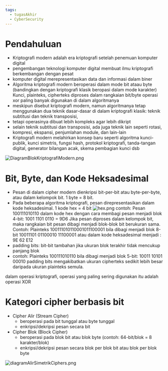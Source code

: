 ```yaml
---
tags:
  - tugasAkhir
  - CyberSecurity
---
```

# Pendahuluan 
- Kriptografi modern adalah era kriptografi setelah penemuan komputer digital
- pengembangan teknologi komputer digital membuat ilmu kriptografi berkembangan dengan pesat
- komputer digital merepresentasikan data dan informasi dalam biner
- Algoritma kriptografi modern beroperasi dalam mode bit ataau byte (bandingkan dengan kriptografi klasik beropasi dalam mode karakter)
    Kunci, plainteks, cipherteks diproses dalam rangkaian bit/byte 
    operasi xor paling banyak digunakan di dalam algoritmanya
- meskipun disebut kriptografi modern, namun algoritmanya tetap menggunakan dua
  teknik dasar-dasar di dalam kriptografi klasik: teknik subtitusi dan teknik transposisi,
- tetapi operasinya dibuat lebih kompleks agar lebih dikript 
- selain teknik subtitusi dan transposisi, ada juga teknik lain seperti rotasi,
  kompresi, ekspansi, penjumlahan module, dan lain-lain
- Kriptografi modern melahirkan konsep baru seperti algoritma kunci-publik,
kunci simetris, fungsi hash, protokol kriptografi, tanda-tangan digital, generator bilangan acak, skema pembagian kunci dsb 

![DiagramBlokKriptografiModern.png](DiagramBlokKriptografiModern.png)

# Bit, Byte, dan Kode Heksadesimal
- Pesan di dalam cipher modern dienkripsi bit-per-bit atau byte-per-byte, atau
dalam kelompok bit. 1 byte = 8 bit. 
- Pada beberapa algoritma kriptografi, pesan direpresentasikan dalam kode
heksadesimal. 1 kode hex = 4 bit 
![hex.png](hex.png)
contoh: Pesan 100111010110 dalam kode hex dengan cara membagi pesan menjadi blok 4-bit: 
1001 1101 0110 = 9D6 
Jika pesan diproses dalam kelompok bit, maka rangkaian bit pesan dibagi menjadi blok-blok bit berukuran sama. 
Contoh: Plainteks 100111010110001011100001 bila dibagi menjadi blok 8-bit 
10011101 01100010 11100001 
atau dalam kode heksadesimal menjadi : 
9E 62 E12
- padding bits: bit-bit tambahan jika ukuran blok terakhir tidak mencukup
panjang blok 
- contoh: Plainteks 100111010110 
  bila dibagi menjadi blok 5-bit: 
  10011 10101 00010 
padding bits mengakibatkan ukuran cipherteks sedikit lebih besar daripada ukuran plainteks semula. 

dalam operasi kriptografi, operasi yang paling sering digunakan itu adalah operasi XOR
# Kategori cipher berbasis bit 
- Cipher Alir (Stream Cipher)
  - beroperasi pada bit tunggal atau byte tunggal
  - enkripsi/dekripsi pesan secara bit
- Cipher Blok (Block Cipher)
  - beroperasi pada blok bit atau blok byte (contoh: 64-bit/blok = 8
  karakter/blok)
  - enkripsi/dekripsi pesan secara blok per blok bit atau blok per blok byte

![diagramAlirSimetrikCiphers.png](diagramAlirSimetrikCiphers.png)
